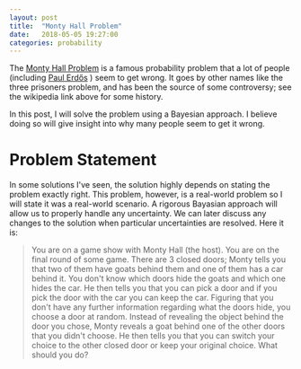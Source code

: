 ```yaml
---
layout: post
title:  "Monty Hall Problem"
date:   2018-05-05 19:27:00
categories: probability
---
```


The [Monty Hall Problem](https://en.wikipedia.org/wiki/Monty_Hall_problem) is a famous probability problem that a lot of people (including [Paul Erdős](https://en.wikipedia.org/wiki/Paul_Erd%C5%91s) ) seem to get wrong. It goes by other names like the three prisoners problem, and has been the source of some controversy; see the wikipedia link above for some history.

In this post, I will solve the problem using a Bayesian approach. I believe doing so will give insight into why many people seem to get it wrong.

# Problem Statement
In some solutions I've seen, the solution highly depends on stating the problem exactly right. This problem, however, is a real-world problem so I will state it was a real-world scenario. A rigorous Bayasian approach will allow us to properly handle any uncertainty. We can later discuss any changes to the solution when particular uncertainties are resolved. Here it is:

> You are on a game show with Monty Hall (the host). You are on the final round of some game. There are 3 closed doors; Monty tells you that two of them have goats behind them and one of them has a car behind it. You don't know which doors hide the goats and which one hides the car. He then tells you that you can pick a door and if you pick the door with the car you can keep the car. Figuring that you don't have any further information regarding what the doors hide, you choose a door at random. Instead of revealing the object behind the door you chose, Monty reveals a goat behind one of the other doors that you didn't choose. He then tells you that you can switch your choice to the other closed door or keep your original choice. What should you do?
